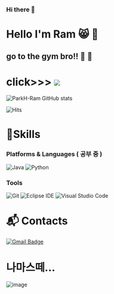 ### Hi there 👋




# Hello I'm Ram 😸 💪
## go to the gym bro!!    💪 💪











 # click>>> <a href="https://www.instagram.com/park_heeram/"><img src="https://img.shields.io/badge/Instagram-E4405F?style=flat-square&logo=Instagram&logoColor=white&link=https://www.instagram.com/hye_inisfree/"/></a>




![ParkH-Ram GitHub stats](https://github-readme-stats.vercel.app/api?username=ParkH-Ram&show_icons=true&theme=radical) 

![Hits](https://hits.seeyoufarm.com/api/count/incr/badge.svg?url=https%3A%2F%2Fgithub.com%2FParkH-Ram&count_bg=%23FFDAC7&title_bg=%23FFADAD&icon=&icon_color=%23E7E7E7&title=hits&edge_flat=false)


# 💪Skills
### Platforms & Languages ( 공부 중 ) 
![Java](https://img.shields.io/badge/Java-007396.svg?&style=for-the-badge&logo=Java&logoColor=white)
![Python](https://img.shields.io/badge/Python-3766AB?style=flat-square&logo=Python&logoColor=white)


### Tools
![Git](https://img.shields.io/badge/Git-F05032.svg?&style=for-the-badge&logo=Git&logoColor=white)
![Eclipse IDE](https://img.shields.io/badge/Eclipse%20IDE-2C2255.svg?&style=for-the-badge&logo=Eclipse%20IDE&logoColor=white)
![Visual Studio Code](https://img.shields.io/badge/Visual%20Studio%20Code-007ACC.svg?&style=for-the-badge&logo=Visual%20Studio%20Code&logoColor=white)

 
# :mailbox_with_mail: Contacts
[![Gmail Badge](https://img.shields.io/badge/Gmail-d14836?style=flat-square&logo=Gmail&logoColor=white&link=mailto:parkeryangga@gmail.com)](mailto:parkeryangga@gmail.com)


# 나마스떼...
![image](https://previews.123rf.com/images/jemastock/jemastock1704/jemastock170401666/75346751-man-doing-yoga-cartoon-icon-over-white-background-colorful-design-vector-illustration.jpg)




<!--**ParkH-Ram/ParkH-Ram** is a ✨ _special_ ✨ repository because its `README.md` (this file) appears on your GitHub profile.

Here are some ideas to get you started:

- 🔭 I’m currently working on ...
- 🌱 I’m currently learning ...
- 👯 I’m looking to collaborate on ...
- 🤔 I’m looking for help with ...
- 💬 Ask me about ...
- 📫 How to reach me: h
- 😄 Pronouns: ...
- ⚡ Fun fact: ...
-->
